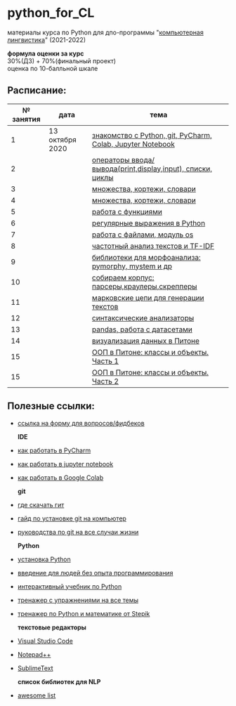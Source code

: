 # python_for_CL
материалы курса по Python для дпо-программы "[компьютерная лингвистика](https://addenda.hse.ru/computational-linguistics)" (2021-2022)

**формула оценки за курс**<br>
30%(ДЗ) + 70%(финальный проект)<br>
оценка по 10-балльной шкале
  
## Расписание: 

|№ занятия|дата|тема|
|-|-|-|
|1|13 октября 2020|[знакомство с Python, git, PyCharm, Colab, Jupyter Notebook](https://github.com/nstsj/python_for_CL/tree/master/class1)|
|2||[операторы ввода/вывода(print,display,input), списки, циклы](https://github.com/nstsj/python_for_CL/tree/master/io%2C%20lists%2C%20cycles)|
|3||[множества, кортежи, словари](https://github.com/nstsj/python_for_CL/tree/master/sets%2C%20tuples%2C%20dicts)|
|4||[множества, кортежи, словари](https://github.com/nstsj/python_for_CL/tree/master/sets%2C%20tuples%2C%20dicts)|
|5||[работа с функциями](https://github.com/nstsj/python_for_CL/tree/master/functions)|
|6||[регулярные выражения в Python](https://github.com/nstsj/python_for_CL/tree/master/regexes)|
|7||[работа с файлами, модуль os](https://github.com/nstsj/python_for_CL/tree/master/files%20and%20system)|
|8||[частотный анализ текстов и TF-IDF](https://github.com/sjut/DPO_Materials/blob/master/%D0%9F%D1%80%D0%B0%D0%BA%D1%82%D0%B8%D1%87%D0%B5%D1%81%D0%BA%D0%B8%D0%B5%20%D0%B7%D0%B0%D0%BD%D1%8F%D1%82%D0%B8%D1%8F/freq_analysis_tf_idf.ipynb)|
|9||[библиотеки для морфоанализа: pymorphy, mystem и др](https://github.com/nstsj/python_for_CL/tree/master/morpho-analysis)|
|10||[собираем корпус: парсеры,краулеры,скрепперы](https://github.com/nstsj/python_for_CL/tree/master/data_parsers)|
|11||[марковские цепи для генерации текстов](https://github.com/nstsj/python_for_CL/tree/master/markov_textgen)|
|12||[синтаксические анализаторы](https://github.com/nstsj/python_for_CL/tree/master/syntax_parsing)|
|13||[pandas, работа с датасетами](https://github.com/nstsj/python_for_CL/tree/master/pandas)|
|14||[визуализация данных в Питоне](https://github.com/nstsj/python_for_CL/blob/master/dataviz/python_viz_mpl_seaborn.ipynb)|
|15||[ООП в Питоне: классы и объекты. Часть 1](https://github.com/nstsj/python_for_CL/tree/master/OOP)|
|15||[ООП в Питоне: классы и объекты. Часть 2](https://github.com/nstsj/python_for_CL/blob/master/OOP/OOP-2_libraries.ipynb)|


## Полезные ссылки:

* [ссылка на форму для вопросов/фидбеков](https://forms.gle/3aycLhcVfpPmZCA77)<br>

  **IDE**
* [как работать в PyCharm](https://py-charm.blogspot.com/2017/09/blog-post.html)
* [как работать в jupyter notebook](https://devpractice.ru/python-lesson-6-work-in-jupyter-notebook/)
* [как работать в Google Colab](https://towardsdatascience.com/getting-started-with-google-colab-f2fff97f594c) <br>

  **git**
* [где скачать гит](https://git-scm.com/downloads)
* [гайд по установке git на компьютер](https://githowto.com/ru)
* [руководства по git на все случаи жизни](https://guides.github.com/) <br>

  **Python**
* [установка Python](https://www.python.org/downloads/)
* [введение для людей без опыта программирования](https://wiki.python.org/moin/BeginnersGuide/NonProgrammers)
* [интерактивный учебник по Python](https://snakify.org/ru)
* [тренажер с упражнениями на все темы](https://www.w3resource.com/python-exercises/python-basic-exercises.php) 
* [тренажер по Python и математике от Stepik](https://stepik.org/course/3356/promo#toc) <br>

  **текстовые редакторы**
* [Visual Studio Code](https://code.visualstudio.com/)
* [Notepad++](https://notepad-plus-plus.org/downloads/v7.7.1/)
* [SublimeText](https://www.sublimetext.com/3) <br>


  **список библиотек для NLP**
* [awesome list](https://github.com/keon/awesome-nlp#user-content-python)
